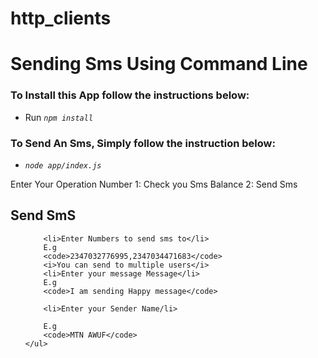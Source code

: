 # http_clients
<h1>Sending Sms Using Command Line</h1>
<h3>To Install this App follow the instructions below:</h3>
<ul>
<li>Run <code><i>npm install</i></code></li>
</ul>

<h3>To Send An Sms, Simply follow the instruction below:</h3>

<ul>
	<li> <i><code>node app/index.js</code></i>  </li>
</ul>
<p>
	Enter Your Operation Number 
	1: Check you Sms Balance
	2: Send Sms


</p>
<h2>
<b>Send SmS</b>
</h2>
<ul>

		<li>Enter Numbers to send sms to</li>
		E.g
		<code>2347032776995,2347034471683</code>
		<i>You can send to multiple users</i>
		<li>Enter your message Message</li>
		E.g
		<code>I am sending Happy message</code>

		<li>Enter your Sender Name/li>

		E.g
		<code>MTN AWUF</code>
	</ul>
